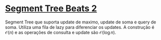 # [Segment Tree Beats 2](seg_tree_beats_max_and_sum_update.cpp)

Segment Tree que suporta update de maximo, update de soma e query de soma. Utiliza uma fila de lazy para diferenciar os updates. A construção é $\mathcal{O}(n)$ e as operações de consulta e update são $\mathcal{O}(\log n)$.
